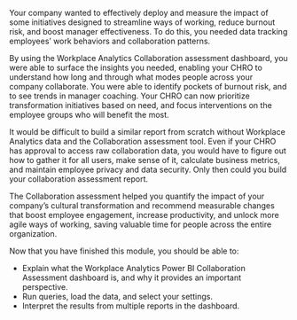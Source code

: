Your company wanted to effectively deploy and measure the impact of some initiatives designed to streamline ways of working, reduce burnout risk, and boost manager effectiveness. To do this, you needed data tracking employees’ work behaviors and collaboration patterns.  

By using the Workplace Analytics Collaboration assessment dashboard, you were able to surface the insights you needed, enabling your CHRO to understand how long and through what modes people across your company collaborate. You were able to identify pockets of burnout risk, and to see trends in manager coaching. Your CHRO can now prioritize transformation initiatives based on need, and focus interventions on the employee groups who will benefit the most. 

It would be difficult to build a similar report from scratch without Workplace Analytics data and the Collaboration assessment tool. Even if your CHRO has approval to access raw collaboration data, you would have to figure out how to gather it for all users, make sense of it, calculate business metrics, and maintain employee privacy and data security. Only then could you build your collaboration assessment report.

The Collaboration assessment helped you quantify the impact of your company’s cultural transformation and recommend measurable changes that boost employee engagement, increase productivity, and unlock more agile ways of working, saving valuable time for people across the entire organization. 

Now that you have finished this module, you should be able to:
  
- Explain what the Workplace Analytics Power BI Collaboration Assessment dashboard is, and why it provides an important perspective.
- Run queries, load the data, and select your settings.
- Interpret the results from multiple reports in the dashboard.
